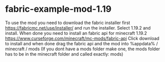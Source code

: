 # fabric-example-mod-1.19
To use the mod you need to download the fabric installer first https://fabricmc.net/use/installer/ and run the installer.
Select 1.19.2 and install. When done you need to install an fabric api for minecraft 1.19.2 https://www.curseforge.com/minecraft/mc-mods/fabric-api Click download to 
install and when done drag the fabric api and the mod into %appdata% / minecraft / mods (If you dont have a mods folder make one, the mods folder has to be in the
minecraft folder and called exactly: mods)
